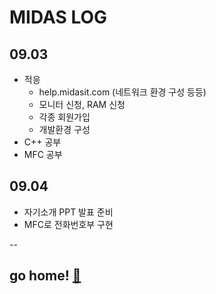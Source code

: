 # MIDAS LOG

## 09.03

* 적응
  * help.midasit.com (네트워크 환경 구성 등등)
  * 모니터 신청, RAM 신청
  * 각종 회원가입
  * 개발환경 구성
* C++ 공부
* MFC 공부

## 09.04

* 자기소개 PPT 발표 준비
* MFC로 전화번호부 구현

--

## go home! [:house_with_garden:](https://github.com/wnsgml972/midas_log)
